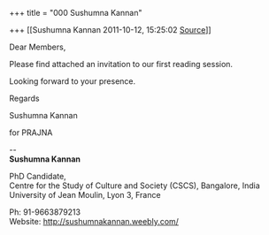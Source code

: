 +++
title = "000 Sushumna Kannan"

+++
[[Sushumna Kannan	2011-10-12, 15:25:02 [Source](https://groups.google.com/g/bvparishat/c/qryQW27Y27U)]]



Dear Members,

  

Please find attached an invitation to our first reading session.

  

Looking forward to your presence.

  

Regards

Sushumna Kannan

for PRAJNA  

  

--  
**Sushumna Kannan**

PhD Candidate,  
Centre for the Study of Culture and Society (CSCS), Bangalore, India  
University of Jean Moulin, Lyon 3, France

Ph: 91-9663879213  
Website: <http://sushumnakannan.weebly.com/>  

  

